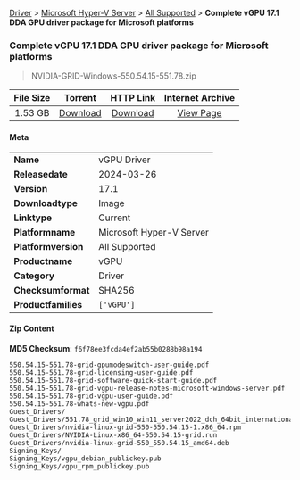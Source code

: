 
[Driver](/README.md)  >  [Microsoft Hyper-V Server](/index/Driver/Microsoft_Hyper-V_Server.md)  >  [All Supported](/index/Driver/Microsoft_Hyper-V_Server/All_Supported.md)  >  **Complete vGPU 17.1 DDA GPU driver package for Microsoft platforms**


###    Complete vGPU 17.1 DDA GPU driver package for Microsoft platforms

> NVIDIA-GRID-Windows-550.54.15-551.78.zip   


| **File Size** | **Torrent**  | **HTTP Link** | **Internet Archive** |
|:-------------:|:------------:|:-------------:|:--------------------:|
| 1.53 GB |  [Download](https://archive.org/download/nvgpu_NVIDIA-GRID-Windows-550.54.15-551.78.zip/nvgpu_NVIDIA-GRID-Windows-550.54.15-551.78.zip_archive.torrent)       | [Download](https://archive.org/compress/nvgpu_NVIDIA-GRID-Windows-550.54.15-551.78.zip) | [View Page](https://archive.org/details/nvgpu_NVIDIA-GRID-Windows-550.54.15-551.78.zip)       |

#### Meta

<table>
<tr><td><strong>Name</strong></td><td>vGPU Driver</td></tr>
<tr><td><strong>Releasedate</strong></td><td>2024-03-26</td></tr>
<tr><td><strong>Version</strong></td><td>17.1</td></tr>
<tr><td><strong>Downloadtype</strong></td><td>Image</td></tr>
<tr><td><strong>Linktype</strong></td><td>Current</td></tr>
<tr><td><strong>Platformname</strong></td><td>Microsoft Hyper-V Server</td></tr>
<tr><td><strong>Platformversion</strong></td><td>All Supported</td></tr>
<tr><td><strong>Productname</strong></td><td>vGPU</td></tr>
<tr><td><strong>Category</strong></td><td>Driver</td></tr>
<tr><td><strong>Checksumformat</strong></td><td>SHA256</td></tr>
<tr><td><strong>Productfamilies</strong></td><td><code>['vGPU']</code></td></tr>
</table>

#### Zip Content

**MD5 Checksum**: `f6f78ee3fcda4ef2ab55b0288b98a194`

```text
550.54.15-551.78-grid-gpumodeswitch-user-guide.pdf
550.54.15-551.78-grid-licensing-user-guide.pdf
550.54.15-551.78-grid-software-quick-start-guide.pdf
550.54.15-551.78-grid-vgpu-release-notes-microsoft-windows-server.pdf
550.54.15-551.78-grid-vgpu-user-guide.pdf
550.54.15-551.78-whats-new-vgpu.pdf
Guest_Drivers/
Guest_Drivers/551.78_grid_win10_win11_server2022_dch_64bit_international.exe
Guest_Drivers/nvidia-linux-grid-550-550.54.15-1.x86_64.rpm
Guest_Drivers/NVIDIA-Linux-x86_64-550.54.15-grid.run
Guest_Drivers/nvidia-linux-grid-550_550.54.15_amd64.deb
Signing_Keys/
Signing_Keys/vgpu_debian_publickey.pub
Signing_Keys/vgpu_rpm_publickey.pub
```